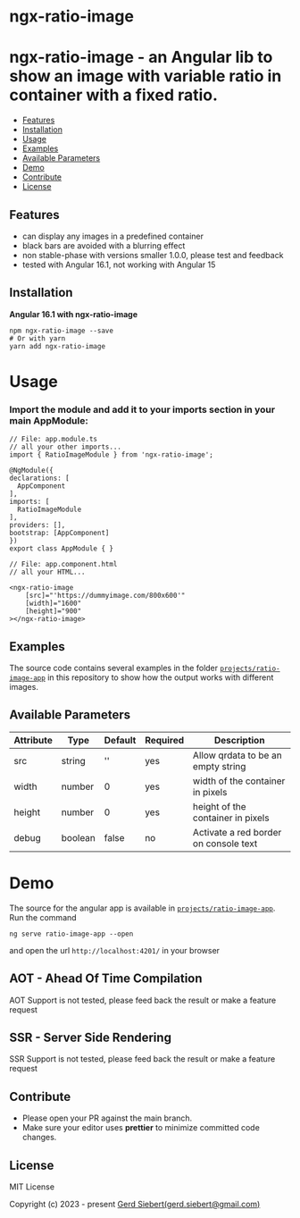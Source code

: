 # ngx-ratio-image

# ngx-ratio-image - an Angular lib to show an image with variable ratio in container with a fixed ratio.

-   [Features](#features)
-   [Installation](#installation)
-   [Usage](#usage)
-   [Examples](#examples)
-   [Available Parameters](#available-parameters)
-   [Demo](#demo)
-   [Contribute](#contribute)
-   [License](#license)

## Features

-   can display any images in a predefined container
-   black bars are avoided with a blurring effect
-   non stable-phase with versions smaller 1.0.0, please test and feedback
-   tested with Angular 16.1, not working with Angular 15

## Installation

**Angular 16.1 with ngx-ratio-image**

```
npm ngx-ratio-image --save
# Or with yarn
yarn add ngx-ratio-image
```

# Usage

### Import the module and add it to your imports section in your main AppModule:

```
// File: app.module.ts
// all your other imports...
import { RatioImageModule } from 'ngx-ratio-image';

@NgModule({
declarations: [
  AppComponent
],
imports: [
  RatioImageModule
],
providers: [],
bootstrap: [AppComponent]
})
export class AppModule { }
```

```
// File: app.component.html
// all your HTML...

<ngx-ratio-image
	[src]="'https://dummyimage.com/800x600'"
	[width]="1600"
	[height]="900"
></ngx-ratio-image>
```

## Examples

The source code contains several examples in the folder [`projects/ratio-image-app`](projects/ratio-image-app/src/app) in this repository to show how the output works with different images.

## Available Parameters

| Attribute | Type    | Default | Required | Description                           |
| --------- | ------- | ------- | -------- | ------------------------------------- |
| src       | string  | ''      | yes      | Allow qrdata to be an empty string    |
| width     | number  | 0       | yes      | width of the container in pixels      |
| height    | number  | 0       | yes      | height of the container in pixels     |
| debug     | boolean | false   | no       | Activate a red border on console text |

# Demo

The source for the angular app is available in [`projects/ratio-image-app`](projects/ratio-image-app). Run the command

```
ng serve ratio-image-app --open
```

and open the url `http://localhost:4201/` in your browser

## AOT - Ahead Of Time Compilation

AOT Support is not tested, please feed back the result or make a feature request

## SSR - Server Side Rendering

SSR Support is not tested, please feed back the result or make a feature request

## Contribute

-   Please open your PR against the main branch.
-   Make sure your editor uses **prettier** to minimize committed code changes.

## License

MIT License

Copyright (c) 2023 - present [Gerd Siebert(gerd.siebert@gmail.com)](mailto:gerd.siebert@gmail.com)
